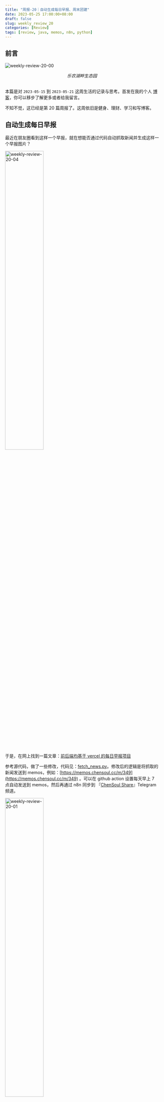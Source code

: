 ```yaml
---
title: "周报-20｜自动生成每日早报、周末团建"
date: 2023-05-25 17:00:00+08:00
draft: false
slug: weekly_review_20
categories: [Review]
tags: [review, java, memos, n8n, python]
---
```


## 前言

![weekly-review-20-00](https://chensoul.oss-cn-hangzhou.aliyuncs.com/images/weekly-review-20-00.jpeg)

<center><i>乐农湖畔生态园</i></center>

<br/>

本篇是对 `2023-05-15` 到 `2023-05-21` 这周生活的记录与思考。首发在我的个人 [博客](https://blog.chensoul.cc/)，你可以移步了解更多或者给我留言。

不知不觉，这已经是第 20 篇周报了。这周依旧是健身、理财、学习和写博客。

## 自动生成每日早报

最近在朋友圈看到这样一个早报，就在想能否通过代码自动抓取新闻并生成这样一个早报图片？

<img src="https://chensoul.oss-cn-hangzhou.aliyuncs.com/images/weekly-review-20-04.jpeg" alt="weekly-review-20-04" style="width:50%;" />

于是，在网上找到一篇文章：[前后端均基于 vercel 的每日早报项目](https://icodeq.com/2022/5fe2010403bb/)

参考源代码，做了一些修改，代码见：[fetch_news.py](https://github.com/chensoul/chensoul/blob/main/fetch_news.py)。修改后的逻辑是将抓取的新闻发送到 memos，例如：[https://memos.chensoul.cc/m/349](https://memos.chensoul.cc/m/349) 。可以在 github action 设置每天早上 7 点自动发送到 memos，然后再通过 n8n 同步到 『[ChenSoul Share](https://t.me/chensoul_share)』Telegram 频道。

<img src="https://chensoul.oss-cn-hangzhou.aliyuncs.com/images/weekly-review-20-01.png" alt="weekly-review-20-01" style="width: 50%;" />

在 memos 中导出的图片如下：

<img src="https://chensoul.oss-cn-hangzhou.aliyuncs.com/images/weekly-review-20-05.png" alt="weekly-review-20-05" style="width:50%;" />

如果能够通过 python 自动生成图片，那就更好了。记录一下，待以后实现。

## 团建

公司团建选择在周六，而且还是 520 这一天，真是会挑日子。很多人请假，最后只有 13 人参加团建，其中有 8 人是我们开发组的 🤣。挑两张照片发到这里～

![weekly-review-20-03](https://chensoul.oss-cn-hangzhou.aliyuncs.com/images/weekly-review-20-03.jpeg)

![weekly-review-20-02](https://chensoul.oss-cn-hangzhou.aliyuncs.com/images/weekly-review-20-02.jpeg)

## 理财

这周总计支出 1861 元，明细如下：

- 5 月 15 日：1027 元，武功山旅游，加油 327
- 5 月 16 日：42 元
- 5 月 17 日：12 元
- 5 月 18 日：16 元
- 5 月 19 日：25 元
- 5 月 20 日：562 元，看望六舅
- 5 月 21 日：177 元

## 健身

本周跑步 36 公里，最长跑步距离为 10 公里。明细数据如下：

![weekly-review-20-08](https://chensoul.oss-cn-hangzhou.aliyuncs.com/images/weekly-review-20-08.png)

我跑过了一些地方，希望随着时间推移，地图点亮的地方越来越多。2 年里我跑过 2 个省份 2 个城市。更多跑步数据在[跑步](https://run.chensoul.cc/)主页。

## 工作

#### 博客

![weekly-review-20-07](https://chensoul.oss-cn-hangzhou.aliyuncs.com/images/weekly-review-20-07.png)

本周完成五篇博客：

- [Java 设计模式：Abstract Document](/posts/2023/05/22/java-design-patterns-abstract-document/)
- [Java 设计模式：Abstract Factory](/posts/2023/05/22/java-design-patterns-abstract-factory/)

- [《Effective Java 3》笔记 11：当覆盖 equals 方法时，总要覆盖 hashCode 方法](/posts/2023/05/23/always-override-hashcode-when-you-override-equals/)

- [[译]Build Robust Continuous Integration With Docker and Friends](/posts/2023/05/22/docker-continuous-integration/)

- [Python 学习 1：注释、变量和常量](/posts/2023/05/23/python-comment-and-variable/)

## 本周分享

大部分有意思的内容会分享在 『[ChenSoul Share](https://t.me/chensoul_share)』Telegram 频道或者我的 [memos](https://memos.chensoul.cc/) 中。我写了一个 python 脚本从 memos 读取最近一周的 memos 记录。

- **2023-05-19** 陈皓（左耳朵耗子）前年做过一次直播访谈，谈到了技术、行业、创业的各个方面。本文是访谈内容的文字整理，以此纪念他。 [https://mp.weixin.qq.com/s/bOnW8gDJ-dXp4KbAjhDw9A](https://mp.weixin.qq.com/s/bOnW8gDJ-dXp4KbAjhDw9A) `#memos` `#skill` `#tool`
- **2023-05-17** 用 Material for MkDocs 来生成专业的技术文档 [https://vra.github.io/2023/05/17/mkdocs-material-tutorial/](https://vra.github.io/2023/05/17/mkdocs-material-tutorial/) `#memos` `#tool`
- **2023-05-17** 基于 Popsy 创建自己的个人主页 [https://popsy.co/](https://popsy.co/) `#memos` `#tool`
- **2023-05-17** Hellonext 是一种反馈管理平台，它可以帮助组织、企业和开发团队更好地管理用户反馈和需求。它提供了一个用户友好的界面，使用户可以轻松地提交反馈和建议，而管理人员可以使用该平台来跟踪和组织这些反馈，并确定哪些反馈应该优先考虑实现。Hellonext 还提供了数据分析和报告功能，帮助管理人员了解用户反馈的趋势和优先级，以便更好地满足用户需求。 [https://hellonext.co/](https://hellonext.co/) `#memos` `#tool`
- **2023-05-17** Dify 是一个简单且能力丰富的自然语言编程工具。你可以用它搭建商用级应用，个人助理。如果你想自己开发应用，Dify 也能为你省下接入 OpenAI 的后端工作，但使用我们逐步提供高的可视化运营能力，你可以持续的改进和训练你的 GPT 模型。 [https://docs.dify.ai/v/zh-hans/getting-started/intro-to-dify](https://docs.dify.ai/v/zh-hans/getting-started/intro-to-dify) `#tool` `#memos`
- **2023-05-17** 用 200 行 python 代码实现 dns 服务器的教程 [https://implement-dns.wizardzines.com/](https://implement-dns.wizardzines.com/) `#memos` `#tool`
- **2023-05-17** postman 推出了 postbot，使用人工智能帮助您调试和理解 API、更快地编写测试 [https://blog.postman.com/introducing-postbot-postmans-new-ai-assistant/](https://blog.postman.com/introducing-postbot-postmans-new-ai-assistant/) `#tool` `#memos`
- **2023-05-17** [https://imgg.gg/](https://imgg.gg/) 是一个可以将任意 sms 内容转换成为图片的工具，不用担心在 APP 上截图会泄漏隐私。生成的图片的样式很像 [https://poet.so/](https://poet.so/) ，不过 Poet.so 只能生成推特、linkedin、shopify 的分享图。 `#tool` `#memos`
- **2023-05-17** 都知道 ffmpeg 是媒体文件处理的瑞士军刀，但命令行的操作对大部分人来说确实会面临迷茫和繁琐。FFmpeg.guide 就是一个图形化生成 ffmpeg 命令的工具。 网站地址：[https://ffmpeg.guide/](https://ffmpeg.guide/) `#tool` `#memos`

以上。
